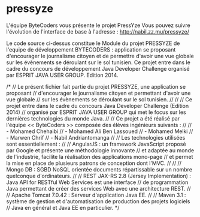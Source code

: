 pressyze
========

L'équipe ByteCoders vous présente le projet PressYze 
Vous pouvez suivre l'évolution de l'interface de base à l'adresse : http://nabil.zz.mu/pressyze/

Le code source ci-dessus constitue le Module du projet PRESSYZE de l'equipe de développement BYTECODERS : application se proposant d'encourager le journalisme citoyen et de permettre d'avoir une vue globale sur les évènements se déroulant sur le sol tunisien. Ce projet entre dans le cadre du concours de développement Java Developer Challenge organisé par ESPRIT JAVA USER GROUP. Edition 2014.

/*
 // Le présent fichier fait partie du projet PRESSYZE, une application se proposant
 // d'encourager le journalisme citoyen et permettant d'avoir une vue globale
 // sur les évènements se déroulant sur le sol tunisien.
 //
 //
 // Ce projet entre dans le cadre du concours Java Developer Challenge (Edition 2014)
 // organisé par ESPRIT JAVA USER GROUP qui met le focus sur les dernières technologies du monde Java.
 //
 // Ce projet a été réalisé par l'équipe << ByteCoders >> composée des élèves ingénieurs suivants :
 //
 // - Mohamed Chehaibi
 // - Mohamed Ali Ben Lassoued
 // - Mohamed Melki
 // - Marwen Chrif
 // - Nabil Andriantomanga
 //
 // Les technologies utilisées sont essentiellement :
 //
 // AngularJS : un framework JavaScript proposé par Google et présente une méthodologie innovante
 // et adaptée au monde de l'industrie, facilite la réalisation des applications mono-page
 // et permet la mise en place de plusieurs patrons de conception dont l'MVC.
 //
 //
 // Mongo DB : SGBD NoSQL orientée documents répartissable sur un nombre quelconque d'ordinateurs.
 //
 // REST JAX-RS 2.8 (Jersey Implementation) : Java API for RESTful Web Services est une interface
 // de programmation Java permettant de créer des services Web avec une architecture REST.
 //
 // Apache Tomcat 7.0.42 : Serveur d'application Java EE.
 //
 // Maven 3.1 : système de gestion et d'automatisation de production des projets logiciels
 // Java en général et Java EE en particulier.
 */
